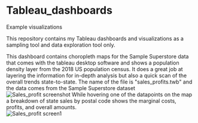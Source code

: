 # Tableau_dashboards
Example visualizations

This repository contains my Tableau dashboards and visualizations as a sampling tool and data exploration tool only.

 This dashboard contains choropleth maps for the Sample Superstore data that comes with the tableau desktop software and shows a population density layer from the 2018 US population census. It does a great job at layering the information for in-depth analysis but also a quick scan of the overall trends state-to-state. The name of the file is "sales_profits.twb" and the data comes from the Sample Superstore dataset
		![Sales_profit screenshot](https://user-images.githubusercontent.com/67971912/171043041-f896829e-1b97-48bf-a4b2-e258cede1a20.png)
		While hovering one of the datapoints on the map a breakdown of state sales by postal code shows the marginal costs, profits, and overall amounts.   
		![Sales_profit screen1](https://user-images.githubusercontent.com/67971912/171044653-72dcfb16-6a1d-42b2-804a-b491b8eabf2f.png)
